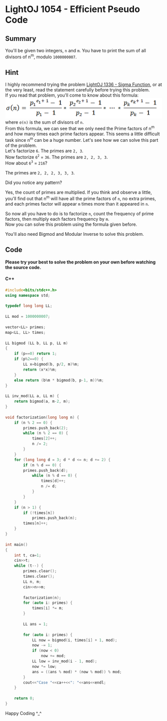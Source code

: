 # LightOJ 1054 - Efficient Pseudo Code
## Summary
You'll be given two integers, `n` and `m`. You have to print the sum of all divisors of n<sup>m</sup>, modulo `1000000007`.  

## Hint
I highly recommend trying the problem [LightOJ 1336 - Sigma Function](http://lightoj.com/volume_showproblem.php?problem=1336), or at the very least, read the statement carefully before trying this problem.  
If you read that problem, you'll come to know about this formula:  
![Sigma Function](images/sigma-function.png)  
where `σ(n)` is the sum of divisors of `n`.  
From this formula, we can see that we only need the Prime factors of n<sup>m</sup> and how many times each prime factors appear. This seems a little difficult task since n<sup>m</sup> can be a huge number. Let's see how we can solve this part of the problem.  
Let's factorize `6`. The primes are `2, 3`.  
Now factorize `6`<sup>`2`</sup> = `36`. The primes are `2, 2, 3, 3`.  
How about `6`<sup>`3`</sup> = `216`?  

The primes are `2, 2, 2, 3, 3, 3`.  

Did you notice any pattern?  

Yes, the count of primes are multiplied. If you think and observe a little, you'll find out that n<sup>m</sup> will have all the prime factors of `n`, no extra primes, and each primes factor will appear `m` times more than it appeared in `n`.  

So now all you have to do is to factorize `n`, count the frequency of prime factors, then multiply each factors frequency by `m`.  
Now you can solve this problem using the formula given before.  

You'll also need Bigmod and Modular Inverse to solve this problem.  

## Code
**Please try your best to solve the problem on your own before watching the source code.**  
#### C++

```c++
#include<bits/stdc++.h>
using namespace std;

typedef long long LL;

LL mod = 1000000007;

vector<LL> primes;
map<LL, LL> times;

LL bigmod (LL b, LL p, LL m)
{
    if (p==0) return 1;
    if (p%2==0) {
        LL x=bigmod(b, p/2, m)%m;
        return (x*x)%m;
    }
    else return (b%m * bigmod(b, p-1, m))%m;
}
 
LL inv_mod(LL a, LL m) {
    return bigmod(a, m-2, m);
}

void factorization(long long n) {
    if (n % 2 == 0) {
        primes.push_back(2);
        while (n % 2 == 0) {
            times[2]++;
            n /= 2;
        }
    }
    for (long long d = 3; d * d <= n; d += 2) { 
        if (n % d == 0) {
        primes.push_back(d);
            while (n % d == 0) {
                times[d]++;
                n /= d;
            }
        }
    }
    if (n > 1) {
        if (!times[n])
            primes.push_back(n);
        times[n]++;
    }
}

int main()
{
    int t, ca=1;
    cin>>t;
    while (t--) {
        primes.clear();
        times.clear();
        LL n, m;
        cin>>n>>m;

        factorization(n);
        for (auto i: primes) {
            times[i] *= m;
        }

        LL ans = 1;

        for (auto i: primes) {
            LL now = bigmod(i, times[i] + 1, mod);
            now -= 1;
            if (now < 0)
                now += mod;
            LL low = inv_mod(i - 1, mod);
            now *= low;
            ans = ((ans % mod) * (now % mod)) % mod;
        }
        cout<<"Case "<<ca++<<": "<<ans<<endl;
    }

    return 0;
}
```

Happy Coding ^_^ 